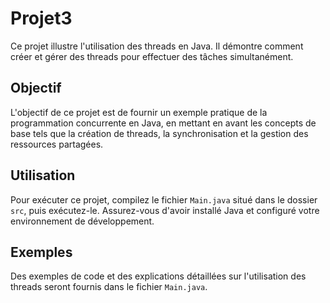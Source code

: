 # Projet3

Ce projet illustre l'utilisation des threads en Java. Il démontre comment créer et gérer des threads pour effectuer des tâches simultanément. 

## Objectif

L'objectif de ce projet est de fournir un exemple pratique de la programmation concurrente en Java, en mettant en avant les concepts de base tels que la création de threads, la synchronisation et la gestion des ressources partagées.

## Utilisation

Pour exécuter ce projet, compilez le fichier `Main.java` situé dans le dossier `src`, puis exécutez-le. Assurez-vous d'avoir installé Java et configuré votre environnement de développement.

## Exemples

Des exemples de code et des explications détaillées sur l'utilisation des threads seront fournis dans le fichier `Main.java`.
